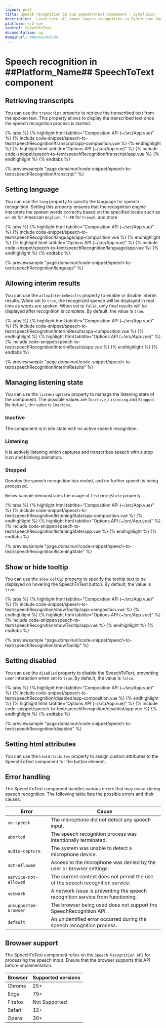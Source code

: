 ```yaml
---
layout: post
title: Speech recognition in Vue SpeechToText component | Syncfusion
description:  Learn here all about Speech recognition in Syncfusion Vue SpeechToText component of Syncfusion Essential JS 2 and more.
platform: ej2-vue
control: SpeechToText
documentation: ug
domainurl: ##DomainURL##
---
```


# Speech recognition in ##Platform_Name## SpeechToText component

## Retrieving transcripts

You can use the `transcript` property to retrieve the transcribed text from the spoken text. This property allows to display the transcribed text once the speech recognition process is started.

{% tabs %}
{% highlight html tabtitle="Composition API (~/src/App.vue)" %}
{% include code-snippet/speech-to-text/speechRecognition/transcript/app-composition.vue %}
{% endhighlight %}
{% highlight html tabtitle="Options API (~/src/App.vue)" %}
{% include code-snippet/speech-to-text/speechRecognition/transcript/app.vue %}
{% endhighlight %}
{% endtabs %}

{% previewsample "page.domainurl/code-snippet/speech-to-text/speechRecognition/transcript" %}

## Setting language

You can use the `lang` property to specify the language for speech recognition. Setting this property ensures that the recognition engine interprets the spoken words correctly based on the specified locale such as `en-US` for American `English`, `fr-FR` for `French`, and more.

{% tabs %}
{% highlight html tabtitle="Composition API (~/src/App.vue)" %}
{% include code-snippet/speech-to-text/speechRecognition/language/app-composition.vue %}
{% endhighlight %}
{% highlight html tabtitle="Options API (~/src/App.vue)" %}
{% include code-snippet/speech-to-text/speechRecognition/language/app.vue %}
{% endhighlight %}
{% endtabs %}

{% previewsample "page.domainurl/code-snippet/speech-to-text/speechRecognition/language" %}

## Allowing interim results

You can use the `allowInterimResults` property to enable or disable interim results. When set to `true`, the recognized speech will be displayed in real time as words are spoken. When set to `false`, only final results will be displayed after recognition is complete. By default, the value is `true`.

{% tabs %}
{% highlight html tabtitle="Composition API (~/src/App.vue)" %}
{% include code-snippet/speech-to-text/speechRecognition/interimResults/app-composition.vue %}
{% endhighlight %}
{% highlight html tabtitle="Options API (~/src/App.vue)" %}
{% include code-snippet/speech-to-text/speechRecognition/interimResults/app.vue %}
{% endhighlight %}
{% endtabs %}

{% previewsample "page.domainurl/code-snippet/speech-to-text/speechRecognition/interimResults" %}

## Managing listening state

You can use the `listeningState` property to manage the listening state of the component. The possible values are `Inactive`, `Listening` and `Stopped`. By default, the value is `Inactive`.

### Inactive

The component is in idle state with no active speech recognition.

### Listening

It is actively listening which captures and transcribes speech with a stop icon and blinking animation.

### Stopped

Denotes the speech recognition has ended, and no further speech is being processed.

Below sample demonstrates the usage of `listeningState` property.

{% tabs %}
{% highlight html tabtitle="Composition API (~/src/App.vue)" %}
{% include code-snippet/speech-to-text/speechRecognition/listeningState/app-composition.vue %}
{% endhighlight %}
{% highlight html tabtitle="Options API (~/src/App.vue)" %}
{% include code-snippet/speech-to-text/speechRecognition/listeningState/app.vue %}
{% endhighlight %}
{% endtabs %}

{% previewsample "page.domainurl/code-snippet/speech-to-text/speechRecognition/listeningState" %}

## Show or hide tooltip

You can use the `showTooltip` property to specify the tooltip text to be displayed on hovering the SpeechToText button. By default, the value is `true`.

{% tabs %}
{% highlight html tabtitle="Composition API (~/src/App.vue)" %}
{% include code-snippet/speech-to-text/speechRecognition/showTooltip/app-composition.vue %}
{% endhighlight %}
{% highlight html tabtitle="Options API (~/src/App.vue)" %}
{% include code-snippet/speech-to-text/speechRecognition/showTooltip/app.vue %}
{% endhighlight %}
{% endtabs %}

{% previewsample "page.domainurl/code-snippet/speech-to-text/speechRecognition/showTooltip" %}

## Setting disabled

You can use the `disabled` property to disable the SpeechToText, preventing user interaction when set to `true`. By default, the value is `false`.

{% tabs %}
{% highlight html tabtitle="Composition API (~/src/App.vue)" %}
{% include code-snippet/speech-to-text/speechRecognition/disabled/app-composition.vue %}
{% endhighlight %}
{% highlight html tabtitle="Options API (~/src/App.vue)" %}
{% include code-snippet/speech-to-text/speechRecognition/disabled/app.vue %}
{% endhighlight %}
{% endtabs %}

{% previewsample "page.domainurl/code-snippet/speech-to-text/speechRecognition/disabled" %}

## Setting html attributes

You can use the `htmlAttributes` property to assign custom attributes to the SpeechToText component for the button element.

## Error handling

The SpeechToText component handles various errors that may occur during speech recognition. The following table lists the possible errors and their causes:

| Error                | Cause                                                                                        |
|----------------------|----------------------------------------------------------------------------------------------|
| `no-speech`            | The microphone did not detect any speech input.                                              |
| `aborted`              | The speech recognition process was intentionally terminated.                                 |
| `audio-capture`        | The system was unable to detect a microphone device.                                         |
| `not-allowed`          | Access to the microphone was denied by the user or browser settings.                         |
| `service-not-allowed`  | The current context does not permit the use of the speech recognition service.               |
| `network`              | A network issue is preventing the speech recognition service from functioning.               |
| `unsupported-browser`  | The browser being used does not support the SpeechRecognition API.                           |
| `default`              | An unidentified error occurred during the speech recognition process.                        |

## Browser support

The SpeechToText component relies on the `Speech Recognition API` for processing the speech input. Ensure that the browser supports this API before implementation.

|    Browser    |    Supported versions    |
|--------------|---------------|
|    Chrome     |    25+    |
|    Edge     |    79+    |
|    Firefox     |    Not Supported    |
|    Safari     |    12+    |
|    Opera     |    30+    |
